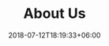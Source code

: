 ---
title: "About Us"
date: 2018-07-12T18:19:33+06:00
heading : "WE ARE NEXT GENERATION DOULAS."
description : "I AM A DESCRIPTION ."
expertise_title: "Expertise"
expertise_sectors: ["Neuro Diverse Birth", "preemies", "post-partum", "Campaign & Content", "Employer Branding", "Animation & Motion Graphics", "Packaging & Product Design", "Retail & Spacial", "Print & Editorial Design", "Concept/Text", "Information Design"]
---